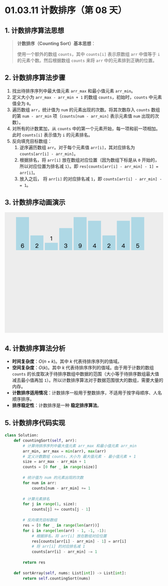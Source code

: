 # 01.03.11 计数排序（第 08 天）

## 1. 计数排序算法思想

> **计数排序（Counting Sort）基本思想**：
>
> 使用一个额外的数组 `counts`，其中 `counts[i]` 表示原数组 `arr` 中值等于 `i` 的元素个数。然后根据数组 `counts` 来将 `arr` 中的元素排到正确的位置。

## 2. 计数排序算法步骤

1. 找出待排序序列中最大值元素 `arr_max` 和最小值元素 `arr_min`。
2. 定义大小为 `arr_max - arr_min + 1` 的数组 `counts`，初始时，`counts` 中元素值全为 `0`。
3. 遍历数组 `arr`，统计值为 `num` 的元素出现的次数。将其次数存入 `counts` 数组的第 `num - arr_min` 项（`counts[num - arr_min]` 表示元素值 `num` 出现的次数）。
4. 对所有的计数累加，从 `counts` 中的第一个元素开始，每一项和前一项相加。此时 `counts[i]` 表示值为 `i` 的元素排名。
5. 反向填充目标数组：
	1. 逆序遍历数组 `arr`。对于每个元素值 `arr[i]`，其对应排名为 `counts[arr[i] - arr_min]`。
	2. 根据排名，将 `arr[i]` 放在数组对应位置（因为数组下标是从 `0` 开始的，所以对应位置为排名减 `1`）。即 `res[counts[arr[i] - arr_min] - 1] = arr[i]`。
	3. 放入之后， 将 `arr[i]` 的对应排名减 `1`，即 `counts[arr[i] - arr_min] -= 1`。

## 3. 计数排序动画演示

![](../../images/ch01/01.03.11-001.gif)

## 4. 计数排序算法分析

- **时间复杂度**：$O(n + k)$。其中 $k$ 代表待排序序列的值域。
- **空间复杂度**：$O(k)$。其中 $k$ 代表待排序序列的值域。由于用于计数的数组 `counts` 的长度取决于待排序数组中数据的范围（大小等于待排序数组最大值减去最小值再加 `1`）。所以计数排序算法对于数据范围很大的数组，需要大量的内存。
- **计数排序适用情况**：计数排序一般用于整数排序，不适用于按字母顺序、人名顺序排序。
- **排序稳定性**：计数排序是一种 **稳定排序算法**。

## 5. 计数排序代码实现

```python
class Solution:
    def countingSort(self, arr):
        # 计算待排序序列中最大值元素 arr_max 和最小值元素 arr_min
        arr_min, arr_max = min(arr), max(arr)
        # 定义计数数组 counts，大小为 最大值元素 - 最小值元素 + 1
        size = arr_max - arr_min + 1
        counts = [0 for _ in range(size)]
        
        # 统计值为 num 的元素出现的次数
        for num in arr:
            counts[num - arr_min] += 1
        
        # 计算元素排名
        for j in range(1, size):
            counts[j] += counts[j - 1]

        # 反向填充目标数组
        res = [0 for _ in range(len(arr))]
        for i in range(len(arr) - 1, -1, -1):
            # 根据排名，将 arr[i] 放在数组对应位置
            res[counts[arr[i] - arr_min] - 1] = arr[i]
            # 将 arr[i] 的对应排名减 1
            counts[arr[i] - arr_min] -= 1

        return res

    def sortArray(self, nums: List[int]) -> List[int]:
        return self.countingSort(nums)
```

 

